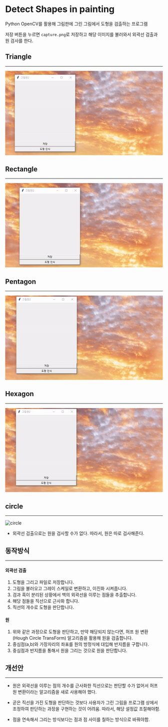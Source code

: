# Detect Shapes in painting

Python OpenCV를 활용해 그림판에 그린 그림에서 도형을 검출하는 프로그램

저장 버튼을 누르면 `capture.png`로 저장하고
해당 이미지를 불러와서 외곽선 검출과 원 검사를 한다.



## Triangle
---
![Triangle](gif/Triangle.gif)

## Rectangle
---
![Rectangle](gif/Rectangle.gif)

## Pentagon
---
![Pentagon](gif/pentagon.gif)

## Hexagon
---
![Hexagon](gif/hexagon.gif)

## circle
---
![circle](gif/circle.gif)
- 외곽선 검출으로는 원을 검사할 수가 없다. 
따라서, 원은 따로 검사해준다.

## 동작방식
---

#### 외곽선 검출
1. 도형을 그리고 파일로 저장합니다. 
2. 그림을 불러오고 그레이 스케일로 변환하고, 이진화 시켜줍니다. 
3. 검과 흑이 분리된 상황에서 백의 외곽선을 이루는 점들을 추출합니다.
4. 해당 점들을 직선으로 근사화 합니다.
5. 직선의 개수로 도형을 판단합니다.

#### 원
1. 위와 같은 과정으로 도형을 판단하고, 만약 해당되지 않는다면, 허프 원 변환(Hough Circle TransForm) 알고리즘을 활용해 원을 검출합니다.
2. 중심점(a,b)와 가장자리의 좌표를 원의 방정식에 대입해 반지름을 구합니다.
3. 중심점과 반지름을 통해서 원을 그리는 것으로 원을 판단합니다.

## 개선안
---
- 원은 외곽선을 이루는 점의 개수를 근사화한 직선으로는 판단할 수가 없어서 허프 원 변환이라는 알고리즘을 새로 사용해야 했다.

- 곧은 직선을 가진 도형을 판단하는 것보다 사용자가 그린 그림을 프로그램 상에서 조정하여 판단하는 과정을 구현하는 것이 어려움. 따라서, 해당 설정값 조절해야함.

- 점을 연속해서 그리는 방식보다는 점과 점 사이를 칠하는 방식으로 바꿔야함.





